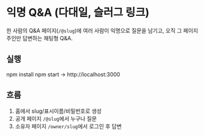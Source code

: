 
# 익명 Q&A (다대일, 슬러그 링크)
한 사람의 Q&A 페이지(`/@slug`)에 여러 사람이 익명으로 질문을 남기고, 오직 그 페이지 주인만 답변하는 채팅형 Q&A.

## 실행
npm install
npm start
→ http://localhost:3000

## 흐름
1) 홈에서 slug/표시이름/비밀번호로 생성
2) 공개 페이지 `/@slug`에서 누구나 질문
3) 소유자 페이지 `/owner/slug`에서 로그인 후 답변
